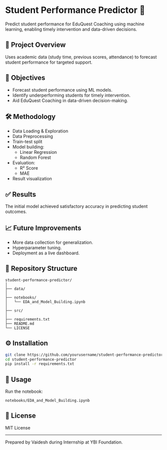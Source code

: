 # Student Performance Predictor 🚀

Predict student performance for EduQuest Coaching using machine learning, enabling timely intervention and data-driven decisions.

## 📌 Project Overview
Uses academic data (study time, previous scores, attendance) to forecast student performance for targeted support.

## 🎯 Objectives
- Forecast student performance using ML models.
- Identify underperforming students for timely intervention.
- Aid EduQuest Coaching in data-driven decision-making.

## 🛠️ Methodology
- Data Loading & Exploration
- Data Preprocessing
- Train-test split
- Model building:
  - Linear Regression
  - Random Forest
- Evaluation:
  - R² Score
  - MAE
- Result visualization

## ✅ Results
The initial model achieved satisfactory accuracy in predicting student outcomes.

## 📈 Future Improvements
- More data collection for generalization.
- Hyperparameter tuning.
- Deployment as a live dashboard.

## 📂 Repository Structure
```
student-performance-predictor/
│
├── data/
│
├── notebooks/
│   └── EDA_and_Model_Building.ipynb
│
├── src/
│
├── requirements.txt
├── README.md
└── LICENSE
```

## ⚙️ Installation
```bash
git clone https://github.com/yourusername/student-performance-predictor.git
cd student-performance-predictor
pip install -r requirements.txt
```

## 🚀 Usage
Run the notebook:
```
notebooks/EDA_and_Model_Building.ipynb
```

## 📜 License
MIT License

---

Prepared by Vaidesh during Internship at YBI Foundation.

